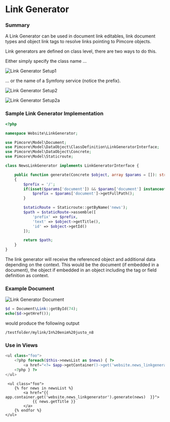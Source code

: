 # Link Generator

### Summary

A Link Generator can be used in document link editables, link document types and object link tags to resolve links pointing to Pimcore objects.

Link generators are defined on class level, there are two ways to do this. 

Either simply specify the class name ...

![Link Generator Setup1](../../../img/linkgenerator1.png)

... or the name of a Symfony service (notice the prefix).

![Link Generator Setup2](../../../img/linkgenerator2.png)

![Link Generator Setup2a](../../../img/linkgenerator2a.png)

### Sample Link Generator Implementation

```php
<?php

namespace Website\LinkGenerator;

use Pimcore\Model\Document;
use Pimcore\Model\DataObject\ClassDefinition\LinkGeneratorInterface;
use Pimcore\Model\DataObject\Concrete;
use Pimcore\Model\Staticroute;

class NewsLinkGenerator implements LinkGeneratorInterface {

    public function generate(Concrete $object, array $params = []): string
    {
        $prefix = '/';
        if(isset($params['document']) && $params['document'] instanceof Document) {
            $prefix = $params['document']->getFullPath();
        }

        $staticRoute = Staticroute::getByName('news');
        $path = $staticRoute->assemble([
            'prefix' => $prefix,
            'text' => $object->getTitle(),
            'id' => $object->getId()
        ]);

        return $path;
    }
}

```

The link generator will receive the referenced object and additional data depending on the context.
 This would be the document (if embedded in a document), the object if embedded in an object including the tag or field definition as context.
 
### Example Document

 ![Link Generator Document](../../../img/linkgenerator3.png)
 
 ```php
 $d = Document\Link::getById(74);
 echo($d->getHref());
 ```

 would produce the following output
 
 ```
 /testfolder/mylink/In%20enim%20justo_n8
 ```
 
 
### Use in Views

<div class="code-section">

```php
<ul class="foo">
    <?php foreach($this->newsList as $news) { ?>
        <a href="<?= $app->getContainer()->get('website.news_linkgenerator')->generate($news); ?>"><?= $news->getTitle() ?></a>
    <?php } ?>
</ul>
``` 
```twig
 <ul class="foo">
    {% for news in newsList %}
        <a href="{{ app.container.get('website.news_linkgenerator').generate(news)  }}">
            {{ news.getTitle }}
        </a>
    {% endfor %}
</ul>
```
</div>
 
 
